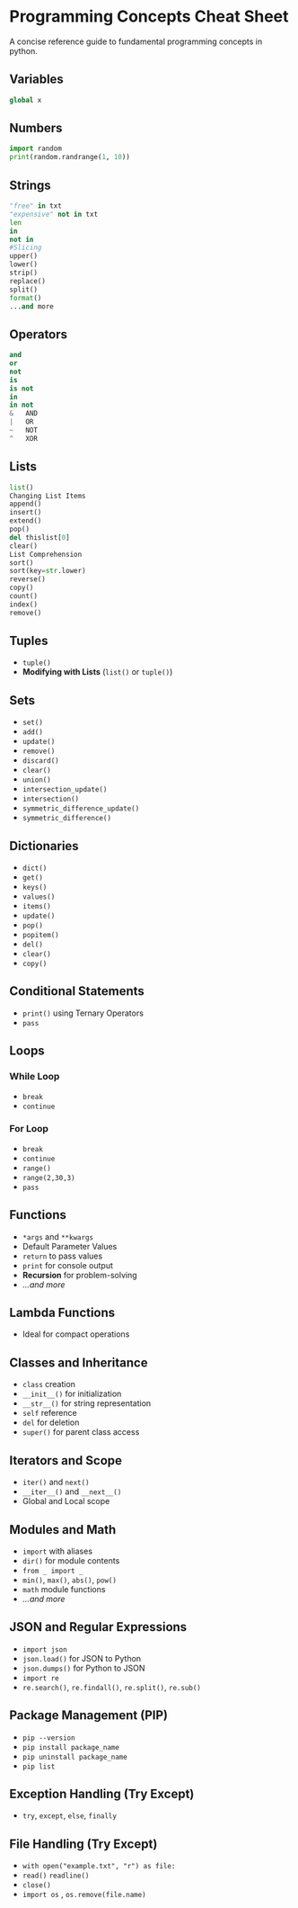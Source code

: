 # Programming Concepts Cheat Sheet

A concise reference guide to fundamental programming concepts in python.

## Variables
```python
global x
```
## Numbers
```python
import random
print(random.randrange(1, 10))
```
## Strings
```python
"free" in txt
"expensive" not in txt
len
in
not in
#Slicing
upper()
lower()
strip()
replace()
split()
format()
...and more
```
## Operators
```python
and
or
not
is
is not
in
in not
& 	AND
|	OR
~	NOT
^	XOR
```
## Lists
```python
list()
Changing List Items
append()
insert()
extend()
pop()
del thislist[0]
clear()
List Comprehension
sort()
sort(key=str.lower)
reverse()
copy()
count()
index()
remove()
```
## Tuples
- `tuple()`
- **Modifying with Lists** (`list()` or `tuple()`)

## Sets
- `set()`
- `add()`
- `update()`
- `remove()`
- `discard()`
- `clear()`
- `union()`
- `intersection_update()`
- `intersection()`
- `symmetric_difference_update()`
- `symmetric_difference()`

## Dictionaries
- `dict()`
- `get()`
- `keys()`
- `values()`
- `items()`
- `update()`
- `pop()`
- `popitem()`
- `del()`
- `clear()`
- `copy()`

## Conditional Statements
- `print()` using Ternary Operators
- `pass`

## Loops

### While Loop
- `break`
- `continue`

### For Loop
- `break`
- `continue`
- `range()`
- `range(2,30,3)`
- `pass`

## Functions
- `*args` and `**kwargs`
- Default Parameter Values
- `return` to pass values
- `print` for console output
- **Recursion** for problem-solving
- *...and more*

## Lambda Functions
- Ideal for compact operations

## Classes and Inheritance
- `class` creation
- `__init__()` for initialization
- `__str__()` for string representation
- `self` reference
- `del` for deletion
- `super()` for parent class access

## Iterators and Scope
- `iter()` and `next()`
- `__iter__()` and `__next__()`
- Global and Local scope

## Modules and Math
- `import` with aliases
- `dir()` for module contents
- `from _ import _`
- `min()`, `max()`, `abs()`, `pow()`
- `math` module functions
- *...and more*

## JSON and Regular Expressions
- `import json`
- `json.load()` for JSON to Python
- `json.dumps()` for Python to JSON
- `import re`
- `re.search()`, `re.findall()`, `re.split()`, `re.sub()`

## Package Management (PIP)
- `pip --version`
- `pip install package_name`
- `pip uninstall package_name`
- `pip list`

## Exception Handling (Try Except)
- `try`, `except`, `else`, `finally`

## File Handling (Try Except)
-  `with open("example.txt", "r") as file:`
- `read()` `readline()`
- `close()`
- `import os` , `os.remove(file.name)` 
